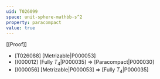 ```yaml
---
uid: T026099
space: unit-sphere-mathbb-s^2
property: paracompact
value: true
---
```

[[Proof]]

* [T026088] [Metrizable|P000053]
* [I000012] [Fully $T_4$|P000035] => [Paracompact|P000030]
* [I000056] [Metrizable|P000053] => [Fully $T_4$|P000035]

